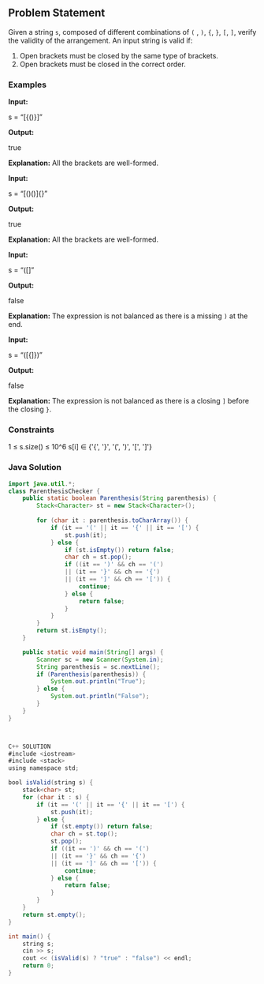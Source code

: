 ## Problem Statement
Given a string `s`, composed of different combinations of `(` , `)`, `{`, `}`, `[`, `]`, verify the validity of the arrangement.
An input string is valid if:

1. Open brackets must be closed by the same type of brackets.
2. Open brackets must be closed in the correct order.

### Examples

**Input:**

s = “[{()}]”

**Output:**

true

**Explanation:** All the brackets are well-formed.

**Input:**

s = “[()()]{}”

**Output:**

true

**Explanation:** All the brackets are well-formed.

**Input:**

s = “([]”

**Output:**

false

**Explanation:** The expression is not balanced as there is a missing `)` at the end.

**Input:**

s = “([{]})”

**Output:**

false

**Explanation:** The expression is not balanced as there is a closing `]` before the closing `}`.

### Constraints
1 ≤ s.size() ≤ 10^6
s[i] ∈ {'{', '}', '(', ')', '[', ']'}

### Java Solution

```java
import java.util.*;
class ParenthesisChecker {
    public static boolean Parenthesis(String parenthesis) {
        Stack<Character> st = new Stack<Character>();
      
        for (char it : parenthesis.toCharArray()) {
            if (it == '(' || it == '{' || it == '[') {
                st.push(it);
            } else {
                if (st.isEmpty()) return false;
                char ch = st.pop();
                if ((it == ')' && ch == '(') 
                || (it == '}' && ch == '{')
                || (it == ']' && ch == '[')) {
                    continue;
                } else {
                    return false;
                }
            }
        }
        return st.isEmpty();
    }

    public static void main(String[] args) {
        Scanner sc = new Scanner(System.in);
        String parenthesis = sc.nextLine();
        if (Parenthesis(parenthesis)) {
            System.out.println("True");
        } else {
            System.out.println("False");
        }
    }
}



C++ SOLUTION 
#include <iostream>
#include <stack>
using namespace std;

bool isValid(string s) {
    stack<char> st;
    for (char it : s) {
        if (it == '(' || it == '{' || it == '[') {
            st.push(it);
        } else {
            if (st.empty()) return false;
            char ch = st.top();
            st.pop();
            if ((it == ')' && ch == '(') 
            || (it == '}' && ch == '{')
            || (it == ']' && ch == '[')) {
                continue;
            } else {
                return false;
            }
        }
    }
    return st.empty();
}

int main() {
    string s;
    cin >> s;
    cout << (isValid(s) ? "true" : "false") << endl;
    return 0;
}


